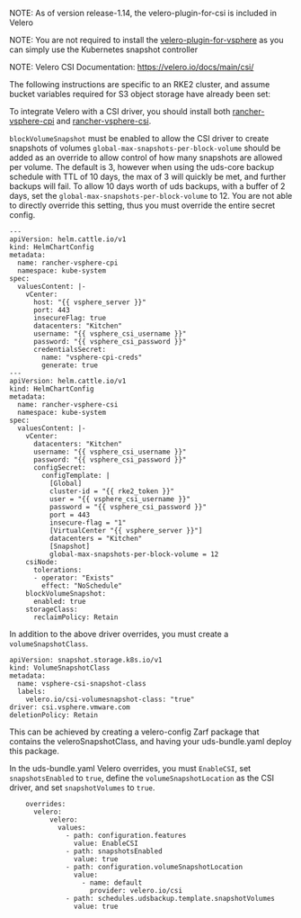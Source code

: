 <!-- > as noted in the [Velero documentation](https://velero.io/docs/main/csi/#prerequisites) - VolumeSnapshotLocation, VolumeSnapshotClass, etc.
> as well as switching `snapshotVolume` to `true` in the backup config. -->

NOTE: As of version release-1.14, the velero-plugin-for-csi is included in Velero

NOTE: You are not required to install the [velero-plugin-for-vsphere](https://github.com/vmware-tanzu/velero-plugin-for-vsphere) as you can simply use the Kubernetes snapshot controller

NOTE: Velero CSI Documentation: https://velero.io/docs/main/csi/

The following instructions are specific to an RKE2 cluster, and assume bucket variables required for S3 object storage have already been set:

To integrate Velero with a CSI driver, you should install both [rancher-vsphere-cpi](https://github.com/rancher/vsphere-charts/tree/main/charts/rancher-vsphere-cpi) and [rancher-vsphere-csi](https://github.com/rancher/vsphere-charts/tree/main/charts/rancher-vsphere-csi).

`blockVolumeSnapshot` must be enabled to allow the CSI driver to create snapshots of volumes
`global-max-snapshots-per-block-volume` should be added as an override to allow control of how many snapshots are allowed per volume. The default is 3, however when using the uds-core backup schedule with TTL of 10 days, the max of 3 will quickly be met, and further backups will fail. To allow 10 days worth of uds backups, with a buffer of 2 days, set the `global-max-snapshots-per-block-volume` to 12. You are not able to directly override this setting, thus you must override the entire secret config.

```
---
apiVersion: helm.cattle.io/v1
kind: HelmChartConfig
metadata:
  name: rancher-vsphere-cpi
  namespace: kube-system
spec:
  valuesContent: |-
    vCenter:
      host: "{{ vsphere_server }}"
      port: 443
      insecureFlag: true
      datacenters: "Kitchen"
      username: "{{ vsphere_csi_username }}"
      password: "{{ vsphere_csi_password }}"
      credentialsSecret:
        name: "vsphere-cpi-creds"
        generate: true
---
apiVersion: helm.cattle.io/v1
kind: HelmChartConfig
metadata:
  name: rancher-vsphere-csi
  namespace: kube-system
spec:
  valuesContent: |-
    vCenter:
      datacenters: "Kitchen"
      username: "{{ vsphere_csi_username }}"
      password: "{{ vsphere_csi_password }}"
      configSecret:
        configTemplate: |
          [Global]
          cluster-id = "{{ rke2_token }}"
          user = "{{ vsphere_csi_username }}"
          password = "{{ vsphere_csi_password }}"
          port = 443
          insecure-flag = "1"
          [VirtualCenter "{{ vsphere_server }}"]
          datacenters = "Kitchen"
          [Snapshot]
          global-max-snapshots-per-block-volume = 12
    csiNode:
      tolerations:
      - operator: "Exists"
        effect: "NoSchedule"
    blockVolumeSnapshot:
      enabled: true
    storageClass:
      reclaimPolicy: Retain
```

In addition to the above driver overrides, you must create a `volumeSnapshotClass`.
```
apiVersion: snapshot.storage.k8s.io/v1
kind: VolumeSnapshotClass
metadata:
  name: vsphere-csi-snapshot-class
  labels:
    velero.io/csi-volumesnapshot-class: "true"
driver: csi.vsphere.vmware.com
deletionPolicy: Retain
```

This can be achieved by creating a velero-config Zarf package that contains the veleroSnapshotClass, and having your uds-bundle.yaml deploy this package. 

In the uds-bundle.yaml Velero overrides, you must `EnableCSI`, set `snapshotsEnabled` to `true`, define the `volumeSnapshotLocation` as the CSI driver, and set `snapshotVolumes` to `true`. 

```
    overrides:
      velero:
          velero:
            values:
              - path: configuration.features
                value: EnableCSI
              - path: snapshotsEnabled
                value: true
              - path: configuration.volumeSnapshotLocation
                value:
                  - name: default
                    provider: velero.io/csi
              - path: schedules.udsbackup.template.snapshotVolumes
                value: true
```

